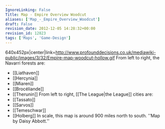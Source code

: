 ```yaml
---
IgnoreLinking: False
Title: Map - Empire Overview Woodcut
aliases: ['Map_-_Empire_Overview_Woodcut']
draft: False
revision_date: 2012-12-05 14:28:32+00:00
revision_id: 12823
tags: ['Maps', 'Game-Design']
---
```


640x452px|center|link=http://www.profounddecisions.co.uk/mediawiki-public/images/3/32/Empire-map-woodcut-hollow.gif
From left to right, the Navarri forests are:
* [[Liathaven]]
* [[Hercynia]]
* [[Miaren]]
* [[Brocéliande]]
* [[Therunin]]
From left to right, [[The League|the League]] cities are:
* [[Tassato]]
* [[Sarvos]]
* [[Temeschwar]]
* [[Holberg]]
In scale, this map is around 900 miles north to south.
''Map by Daisy Abbott.''